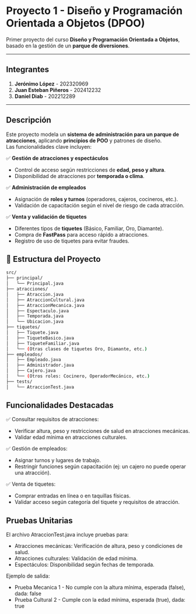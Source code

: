 # Proyecto 1 - Diseño y Programación Orientada a Objetos (DPOO)  
Primer proyecto del curso **Diseño y Programación Orientada a Objetos**, basado en la gestión de un **parque de diversiones**.  

---

## Integrantes  
1. **Jerónimo López** - 202320969  
2. **Juan Esteban Piñeros** - 202412232  
3. **Daniel Diab** - 202212289  

---

## Descripción  
Este proyecto modela un **sistema de administración para un parque de atracciones**, aplicando **principios de POO** y patrones de diseño.  
Las funcionalidades clave incluyen:  

✅ **Gestión de atracciones y espectáculos**  
- Control de acceso según restricciones de **edad, peso y altura**.  
- Disponibilidad de atracciones por **temporada o clima**.  

✅ **Administración de empleados**  
- Asignación de **roles y turnos** (operadores, cajeros, cocineros, etc.).  
- Validación de capacitación según el nivel de riesgo de cada atracción.  

✅ **Venta y validación de tiquetes**  
- Diferentes tipos de **tiquetes** (Básico, Familiar, Oro, Diamante).  
- Compra de **FastPass** para acceso rápido a atracciones.  
- Registro de uso de tiquetes para evitar fraudes.

## 📂 Estructura del Proyecto  
```bash
src/
├── principal/
│   └── Principal.java  
├── atracciones/
│   ├── Atraccion.java
│   ├── AtraccionCultural.java
│   ├── AtraccionMecanica.java
│   ├── Espectaculo.java 
│   ├── Temporada.java 
│   └── Ubicacion.java 
├── tiquetes/
│   ├── Tiquete.java 
│   ├── TiqueteBasico.java 
│   ├── TiqueteFamiliar.java
│   └── (Otras clases de tiquetes Oro, Diamante, etc.)
├── empleados/
│   ├── Empleado.java
│   ├── Administrador.java
│   ├── Cajero.java      
│   └── (Otros roles: Cocinero, OperadorMecánico, etc.)
├── tests/
│   └── AtraccionTest.java 
```
## Funcionalidades Destacadas

✅ Consultar requisitos de atracciones:
- Verificar altura, peso y restricciones de salud en atracciones mecánicas.
- Validar edad mínima en atracciones culturales.

✅ Gestión de empleados:
- Asignar turnos y lugares de trabajo.
- Restringir funciones según capacitación (ej: un cajero no puede operar una atracción).

✅ Venta de tiquetes:
- Comprar entradas en línea o en taquillas físicas.
- Validar acceso según categoría del tiquete y requisitos de atracción.

## Pruebas Unitarias

El archivo AtraccionTest.java incluye pruebas para:

- Atracciones mecánicas: Verificación de altura, peso y condiciones de salud.
- Atracciones culturales: Validación de edad mínima.
- Espectáculos: Disponibilidad según fechas de temporada.

Ejemplo de salida:
- Prueba Mecanica 1 - No cumple con la altura mínima, esperada (false), dada: false  
- Prueba Cultural 2 - Cumple con la edad mínima, esperada (true), dada: true  
